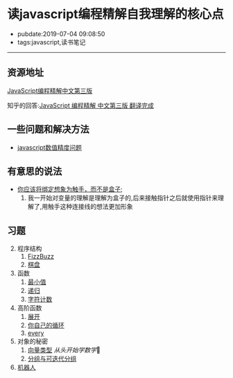 # 读javascript编程精解自我理解的核心点

- pubdate:2019-07-04 09:08:50
- tags:javascript,读书笔记

---------

## 资源地址

[JavaScript编程精解中文第三版](https://legacy.gitbook.com/book/wizardforcel/eloquent-js-3e/details)

知乎的回答:[JavaScript 编程精解 中文第三版 翻译完成](https://zhuanlan.zhihu.com/p/37881866)

## 一些问题和解决方法

- [javascript数值精度问题](./javascript数值问题)

## 有意思的说法

- [你应该将绑定想象为触手，而不是盒子](https://wizardforcel.gitbooks.io/eloquent-js-3e/content/2.html#绑定);
    1. 我一开始对变量的理解是理解为盒子的,后来接触指针之后就使用指针来理解了,用触手这种连接线的想法更加形象

## 习题

2. 程序结构
    1. [FizzBuzz](./习题/fizzbuzz)
    2. [棋盘](./习题/棋盘)
3. 函数
    1. [最小值](./习题/最小值)
    2. [递归](./习题/递归)
    3. [字符计数](./习题/字符计数)
5. 高阶函数
    1. [展开](./习题/展开)
    2. [你自己的循环](./习题/你自己的循环)
    3. [every](./习题/every)
6. 对象的秘密
    1. [向量类型](./习题/向量类型)  *从头开始学数学*🤣
    2. [分组与可迭代分组](./习题/分组与可迭代分组)
7. [机器人](./项目/机器人)
